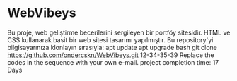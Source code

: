 # WebVibeys
Bu proje, web geliştirme becerilerini sergileyen bir portföy sitesidir. HTML ve CSS kullanarak basit bir web sitesi tasarımı yapılmıştır.
 Bu repository'yi bilgisayarınıza klonlayın sırasıyla:
  apt update
  apt upgrade
  bash
  git clone https://github.com/ondercskn/WebVibeys.git
12-34-35-39 Replace the codes in the sequence with your own e-mail.
project completion time: 17 Days

